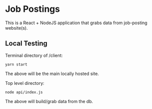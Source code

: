 # Job Postings

This is a React + NodeJS application that grabs data from job-posting website(s).

## Local Testing

Terminal directory of /client:

    yarn start

The above will be the main locally hosted site.

Top level directory:

    node api/index.js

The above will build/grab data from the db.
